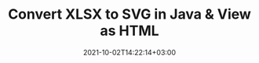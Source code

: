 ---
############################# Static ############################
layout: "autogen"
date: 2021-10-02T14:22:14+03:00
draft: false
path: "total/java/conversion/xlsx-to-svg/"

############################# Head ############################
head_title: "Convert XLSX to SVG in Java - Sample Java Code"
head_description: "Java document conversion library to convert XLSX to SVG and 100+ other file formats in Java & J2SE applications. View the Converted SVG document as HTML viewer."

############################# Header ############################
title: "Convert XLSX to SVG in Java & View as HTML"
description: "Programmatically convert XLSX to SVG in Java & J2SE platforms using flexible document manipulation options to customize the resultant document. Convert the complete document or some specific pages based on page numbers or selective page ranges using Java document conversion library."

############################# SubMenu ############################
submenu:
    enable: false

############################# Content ############################
content:
    enable: true
    block:
    - title_left: "XLSX to SVG Conversion in Java"
      content_left: |
          Perform XLSX to SVG file conversion in three simple steps using Java. View the converted document as HTML without any external software dependency.

          -   Create a new instance of **Converter** class and load the XLSX file
          -   Set **ConvertOptions** for the SVG document type
          -   Call **Convert** method of **Converter** class instance for conversion to SVG
          -   Set options for HTML viewer
          -   Create **Viewer** object to view converted SVG as HTML
          
      title_right: "Convert Remotely Located Documents"
      content_right: |
          You require `GroupDocs.Conversion` & `GroupDocs.Viewer` namespaces to convert between a wide range of popular document types such as PDF, Microsoft Word, Excel, PowerPoint, Project, Outlook, HTML, diagrams and image file formats. Explore other [Java APIs for Office documents](https://products.conholdate.com/total/java/) as offered by Conholdate.Total.
          
          Get the respective assembly files from the [downloads](https://downloads.conholdate.com/total/java) or fetch the whole package from [Maven](https://repository.conholdate.com/webapp/#/artifacts/browse/tree/General/repo) to add 'Conholdate.Total` directly in your workspace.
          
      code: |
          ```cs {linenos=false}
          // Convert XLSX to SVG using GroupDocs.Conversion API
          // Load the source XLSX file to be converted
          Converter converter = new Converter("input.xlsx");

          // Get the convert options ready for the target SVG format
          ConvertOptions convertOptions = new FileType().fromExtension("svg").getConvertOptions();

          // Convert to SVG format
          converter.convert("output.svg", convertOptions);

          // Create Viewer object to view the converted SVG as HTML
          try (Viewer viewer = new Viewer("output.svg"))
          {
              // Set options for HTML viewer
              HtmlViewOptions viewOptions = HtmlViewOptions.forEmbeddedResources("output{0}.html");

              // View converted SVG as HTML
              viewer.view(viewOptions);
          }
          ```
    - title_left: "Convert Password Protected XLSX to SVG"
      content_left: |
          Accurately load and convert documents that are protected with a password within your Java based applications. The file format conversion API also supports rendering remote documents from different sources including S3, Blob, FTP, Stream, URL or a local disk.

          -   Create new instance of **Converter** class and pass source document path
          -   Instantiate the proper **ConvertOptions** class e.g. (**PdfConvertOptions**, **WordProcessingConvertOptions**, **SpreadsheetConvertOptions** etc.)
          -   Call **convert** method of **Converter** class instance and pass filename for the converted document
        
      title_right: "Source Document Information Extraction"
      content_right: |
          The documents information extraction feature not only allows getting the basic information about the source document file but it also supports extracting some valuable file-format specific information such as project start and end dates of a Microsoft Project file, any printing restrictions on a PDF document, list of folders enclosed in an Outlook data file etc. 

          Convert popular document file formats on different operating systems such as Windows, Linux or macOS while using development environments such as NetBeans, IntelliJ IDEA and Eclipse.
          
      code: |
          ```cs {linenos=false}
          // Load and convert password protected documents
          WordProcessingLoadOptions loadOptions = new WordProcessingLoadOptions();
          loadOptions.setPassword("12345");

          // Create an instance of Converter class and pass source document path and the load options delegate as a constructor parameters
          Converter converter = new Converter("input.xlsx", loadOptions);

          // Instantiate PdfConvertOptions class
          PdfConvertOptions options = new PdfConvertOptions();

          // Call convert method of Converter class instance and pass filename for the converted document and the instance of ConvertOptions from the previous step
          converter.convert("output.svg, options);
          ```
############################# About Formats ############################
about_formats:
    enable: false
############################# More Formats ############################
more_formats:
    enable: true
    auto: false
    other_out_formats: PDF DOCX DOT DOTX DOTM TXT RTF HTML MHTML XLS XLSX XLSM XLT XLTX XLTM DIF PPT PPTX PPS PPSX POT POTX POTM ODT OTT EMZ WMZ SVGZ TEX DCM WMF BMP PNG GIF JPEG TIFF
############################# Back to top ###############################
back_to_top:
  enable: true
---